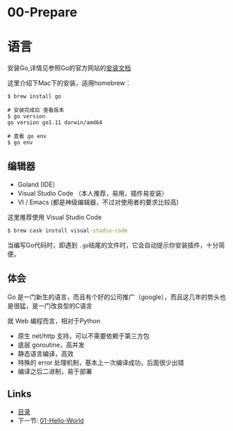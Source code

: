 # 00-Prepare

# 语言

安装Go,详情见参照Go的官方网站的[安装文档](https://golang.org/doc/install)

这里介绍下Mac下的安装，适用homebrew：

```command
$ brew install go

# 安装完成后 查看版本
$ go version
go version go1.11 darwin/amd64

# 查看 go env
$ go env
```

## 编辑器

* Goland \(IDE）
* Visual Studio Code （本人推荐，易用，插件易安装）
* VI / Emacs \(都是神级编辑器，不过对使用者的要求比较高\)

这里推荐使用 Visual Studio Code

```cmd
$ brew cask install visual-studio-code
```

当编写Go代码时，即遇到 `.go`结尾的文件时，它会自动提示你安装插件，十分简便。

## 体会

Go 是一门新生的语言，而且有个好的公司推广（google），而且这几年的势头也是很猛，是一门改良型的C语言

就 Web 编程而言，相对于Python

* 原生 net/http 支持，可以不需要依赖于第三方包
* 底层 goroutine，高并发
* 静态语言编译，高效
* 特殊的 error 处理机制，基本上一次编译成功，后面很少出错
* 编译之后二进制，易于部署

## Links

* [目录](<README.md>)
* 下一节: [01-Hello-World](<01-hello-world.md>)